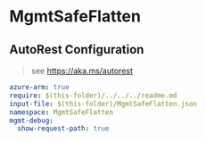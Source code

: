 # MgmtSafeFlatten

## AutoRest Configuration

> see https://aka.ms/autorest

``` yaml
azure-arm: true
require: $(this-folder)/../../../readme.md
input-file: $(this-folder)/MgmtSafeFlatten.json
namespace: MgmtSafeFlatten
mgmt-debug:
  show-request-path: true
```
